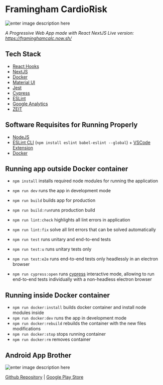 # Framingham CardioRisk
![enter image description here](https://i.imgur.com/VPkYo89.png)

*A Progressive Web App made with React NextJS*
*Live version: https://framinghamcalc.now.sh/*

## Tech Stack

 - [React Hooks](https://reactjs.org/docs/hooks-intro.html)
 - [NextJS](https://nextjs.org/)
 - [Docker](https://www.docker.com/)
 - [Material UI](https://material-ui.com/)
 - [Jest](https://jestjs.io/)
 - [Cypress](https://www.cypress.io/)
 - [ESLint](https://eslint.org/)
 - [Google Analytics](https://github.com/react-ga/react-ga)
 - [ZEIT](https://zeit.co/)



## Software Requisites for Running Properly

 - [NodeJS](https://nodejs.org/en/download/current/)
 - [ESLint CLI](https://eslint.org/docs/user-guide/command-line-interface)  (`npm install eslint babel-eslint --global`) + [VSCode Extension](https://marketplace.visualstudio.com/items?itemName=dbaeumer.vscode-eslint)
 -  [Docker](https://docs.docker.com/install/)

## Running app outside Docker container

 - `npm install` installs required node modules for running the application
 - `npm run dev` runs the app in development mode
 
 - `npm run build` builds app for production 
 - `npm run build:run`runs production build    
 - `npm run lint:check` highlights all lint errors in application    
 - `npm run lint:fix` solve all lint errors that can be solved automatically    
 - `npm run test` runs unitary and end-to-end tests
 - `npm run test:u` runs unitary tests only
 - `npm run test:e2e` runs end-to-end tests only headlessly in an electron browser
 - `npm run cypress:open` runs [cypress](https://www.cypress.io/) interactive mode, allowing to run end-to-end tests individually with a non-headless electron browser

## Running inside Docker container

 - `npm run docker:install` builds docker container and install node modules inside 
 - `npm run docker:dev` runs the app in development mode
 - `npm run docker:rebuild` rebuilds the container with the new files   
   modifications
 - `npm run docker:stop` stops running container
 - `npm run docker:rm` removes container

## Android App Brother 
![enter image description here](https://i.imgur.com/8Gm6fK5.png)

[Github Repository](https://github.com/gemanepa/framingham-android) | [Google Play Store](https://play.google.com/store/apps/details?id=com.gemanepa.framingham)
